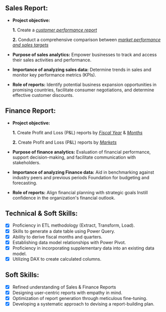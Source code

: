## Sales Report:


- **Project objective:** 

    **1.** Create a _[customer performance report](https://github.com/PPriyadarsini/Excel-Projects/blob/main/Sales%20%26%20Finance%20Analytics/Customer%20Performance%20Report.pdf)_ 

    **2.** Conduct a comprehensive comparison between _[market performance and sales targets](https://github.com/PPriyadarsini/Excel-Projects/blob/main/Sales%20%26%20Finance%20Analytics/Market%20Performance%20vs%20Target%20Report.pdf)_

- **Purpose of sales analytics:** Empower businesses to track and access their sales activities and performance.

- **Importance of analyzing sales data:** Determine trends in sales and monitor key performance metrics (KPIs).

- **Role of reports:** Identify potential business expansion opportunities in promising countries, facilitate consumer negotiations, and determine effective customer discounts.


## Finance Report:

- **Project objective:** 

    **1.** Create Profit and Loss (P&L) reports by _[Fiscal Year](https://github.com/PPriyadarsini/Excel-Projects/blob/main/Sales%20%26%20Finance%20Analytics/P%26L%20Statement%20by%20Fiscal%20Year.pdf)_ & _[Months](https://github.com/PPriyadarsini/Excel-Projects/blob/main/Sales%20%26%20Finance%20Analytics/P%26L%20Statement%20by%20Months.pdf)_ 

   **2.** Create Profit and Loss (P&L) reports by _[Markets](https://github.com/PPriyadarsini/Excel-Projects/blob/main/Sales%20%26%20Finance%20Analytics/P%26L%20Statement%20by%20Markets.pdf)_

- **Purpose of finance analytics:** Evaluation of financial performance, support decision-making, and facilitate communication with stakeholders.

- **Importance of analyzing Finance data:** Aid in benchmarking against industry peers and previous periods Foundation for budgeting and forecasting.

- **Role of reports:** Align financial planning with strategic goals Instill confidence in the organization's financial outlook.


## Technical & Soft Skills:
- [x]	Proficiency in ETL methodology (Extract, Transform, Load).
- [x]	Skills to generate a date table using Power Query.
- [x]	Ability to derive fiscal months and quarters.
- [x]	Establishing data model relationships with Power Pivot.
- [x]	Proficiency in incorporating supplementary data into an existing data model.
- [x]	Utilizing DAX to create calculated columns.

## Soft Skills:
- [x]	Refined understanding of Sales & Finance Reports
- [x]	Designing user-centric reports with empathy in mind.
- [x]	Optimization of report generation through meticulous fine-tuning.
- [x]	Developing a systematic approach to devising a report-building plan.
